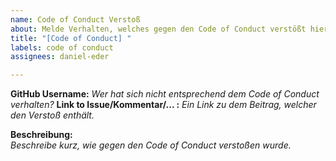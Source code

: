 ```yaml
---
name: Code of Conduct Verstoß
about: Melde Verhalten, welches gegen den Code of Conduct verstößt hier.
title: "[Code of Conduct] "
labels: code of conduct
assignees: daniel-eder

---
```


**GitHub Username:** *Wer hat sich nicht entsprechend dem Code of Conduct verhalten?*
**Link to Issue/Kommentar/... :** *Ein Link zu dem Beitrag, welcher den Verstoß enthält.*

**Beschreibung:**  
*Beschreibe kurz, wie gegen den Code of Conduct verstoßen wurde.*
